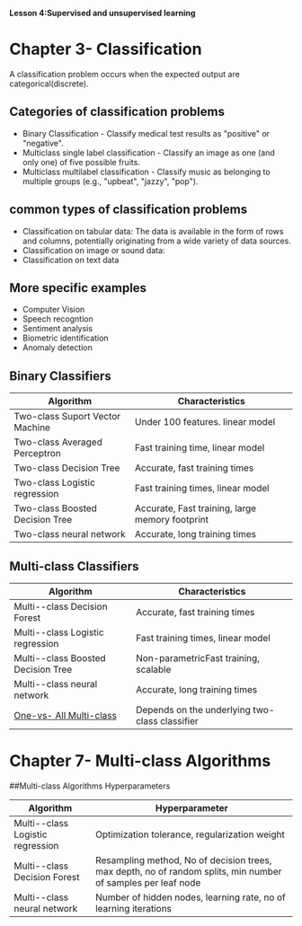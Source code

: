 **Lesson 4:Supervised and unsupervised learning**

# Chapter 3- Classification

A classification problem occurs when the expected output are categorical(discrete).

## Categories of classification problems
- Binary Classification - Classify medical test results as "positive" or "negative".
- Multiclass single label classification - Classify an image as one (and only one) of five possible fruits.
- Multiclass multilabel classification - Classify music as belonging to multiple groups (e.g., "upbeat", "jazzy", "pop"). 

## common types of classification problems 
- Classification on tabular data: The data is available in the form of rows and columns, potentially originating from a wide variety of data sources.
- Classification on image or sound data:
- Classification on text data

## More specific examples
- Computer Vision
- Speech recogntion 
- Sentiment analysis
- Biometric identification
- Anomaly detection

## Binary Classifiers

Algorithm | Characteristics
--------|--------
Two-class Suport Vector Machine |Under 100 features. linear model
Two-class  Averaged Perceptron| Fast training time, linear model
Two-class Decision Tree | Accurate, fast training times
Two-class Logistic regression| Fast training times, linear model
Two-class  Boosted Decision Tree|Accurate, Fast training, large memory footprint
Two-class neural network| Accurate, long training times

## Multi-class Classifiers

Algorithm | Characteristics
--------|--------
Multi--class Decision Forest | Accurate, fast training times
Multi--class Logistic regression| Fast training times, linear model
Multi--class  Boosted Decision Tree|Non-parametricFast training, scalable
Multi--class neural network| Accurate, long training times
[One-vs- All Multi-class](https://docs.microsoft.com/en-us/azure/machine-learning/algorithm-module-reference/one-vs-all-multiclass) | Depends on the underlying two-class classifier

# Chapter 7- Multi-class Algorithms

##Multi-class Algorithms Hyperparameters

Algorithm |Hyperparameter
--------|--------
Multi--class Logistic regression| Optimization tolerance, regularization weight
Multi--class Decision Forest | Resampling method, No of decision trees, max depth, no of random splits, min number of samples per leaf node
Multi--class neural network| Number of hidden nodes, learning rate, no of learning iterations

